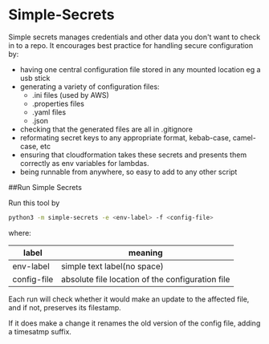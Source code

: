 # Simple-Secrets

Simple secrets manages credentials and other data you don't want to check in to a repo. It encourages best practice for handling secure configuration by:
- having one central configuration file stored in any mounted location eg a usb stick
- generating a variety of configuration files:
  - .ini files (used by AWS)
  - .properties files
  - .yaml files
  - .json
- checking that the generated files are all in .gitignore
- reformating secret keys to any appropriate format, kebab-case, camel-case, etc 
- ensuring that cloudformation takes these secrets and presents them correctly as env variables for lambdas.
- being runnable from anywhere, so easy to add to any other script

 ##Run Simple Secrets
 
Run this tool by 
```bash
python3 -m simple-secrets -e <env-label> -f <config-file>
```

where:

label | meaning
----- | -------
env-label | simple text label(no space)
config-file | absolute file location of the configuration file


Each run will check whether it would make an update to the affected file, and if not, preserves its filestamp.

If it does make a change it renames the old version of the config file, adding a timesatmp suffix.






